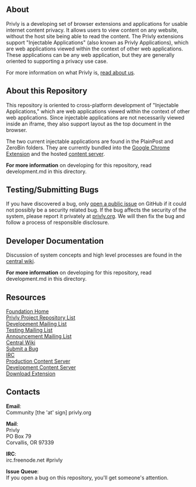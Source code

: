 ## About ##

Privly is a developing set of browser extensions and applications for usable 
internet content privacy. It allows users to view content on any website, without 
the host site being able to read the content. The Privly extensions support 
"Injectable Applications" (also known as Privly Applications), which are web 
applications viewed within the context of other web applications. These 
applications can be any web application, but they are generally oriented to 
supporting a privacy use case.

For more information on what Privly is, 
[read about us](https://priv.ly/pages/about).

## About this Repository ##

This repository is oriented to cross-platform development of "Injectable 
Applications," which are web applications viewed within the context of other web 
applications. Since injectable applications are not necessarily viewed inside an 
iframe, they also support layout as the top document in the browser.

The two current injectable applications are found in the PlainPost and ZeroBin 
folders. They are currently bundled into the 
[Google Chrome Extension](https://github.com/privly/privly-chrome) and the hosted 
[content server](https://github.com/privly/privly-web).

**For more information** on developing for this repository, read development.md in 
this directory.

## Testing/Submitting Bugs ##

If you have discovered a bug, only 
[open a public issue](https://github.com/privly/privly-web/issues/new) on GitHub 
if it could not possibly be a security related bug. If the bug affects the 
security of the system, please report it privately at 
[privly.org](http://www.privly.org/content/bug-report). We will then fix the bug 
and follow a process of responsible disclosure.

## Developer Documentation ##

Discussion of system concepts and high level processes are found in the 
[central wiki](https://github.com/privly/privly-organization/wiki).

**For more information** on developing for this repository, read development.md in 
this directory.

## Resources ##

[Foundation Home](http://www.privly.org)  
[Privly Project Repository List](https://github.com/privly)  
[Development Mailing List](http://groups.google.com/group/privly)  
[Testing Mailing List](http://groups.google.com/group/privly-test)  
[Announcement Mailing List](http://groups.google.com/group/privly-announce)  
[Central Wiki](https://github.com/privly/privly-organization/wiki)  
[Submit a Bug](http://www.privly.org/content/bug-report)  
[IRC](http://www.privly.org/content/irc)  
[Production Content Server](https://privlyalpha.org)  
[Development Content Server](https://dev.privly.org)  
[Download Extension](https://priv.ly/pages/download)  

## Contacts ##

**Email**:  
Community [the 'at' sign] privly.org  

**Mail**:  
Privly  
PO Box 79  
Corvallis, OR 97339 
 
**IRC**:  
irc.freenode.net #privly

**Issue Queue**:  
If you open a bug on this repository, you'll get someone's attention.
